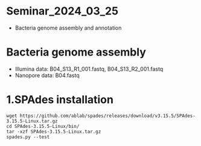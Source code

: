 # Seminar_2024_03_25
* Bacteria genome assembly and annotation

# Bacteria genome assembly

* Illumina data: B04_S13_R1_001.fastq, B04_S13_R2_001.fastq
* Nanopore data: B04.fastq

1.SPAdes installation
=

    wget https://github.com/ablab/spades/releases/download/v3.15.5/SPAdes-3.15.5-Linux.tar.gz
    cd SPAdes-3.15.5-Linux/bin/
    tar -xzf SPAdes-3.15.5-Linux.tar.gz
    spades.py --test

